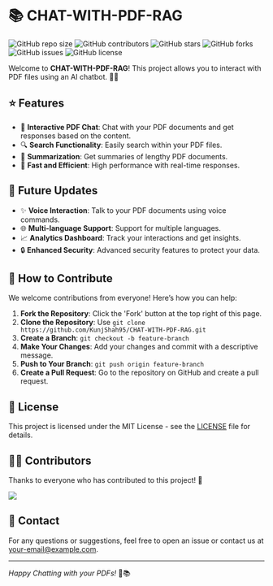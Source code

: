 # 📚 CHAT-WITH-PDF-RAG

![GitHub repo size](https://img.shields.io/github/repo-size/KunjShah95/CHAT-WITH-PDF-RAG)
![GitHub contributors](https://img.shields.io/github/contributors/KunjShah95/CHAT-WITH-PDF-RAG)
![GitHub stars](https://img.shields.io/github/stars/KunjShah95/CHAT-WITH-PDF-RAG?style=social)
![GitHub forks](https://img.shields.io/github/forks/KunjShah95/CHAT-WITH-PDF-RAG?style=social)
![GitHub issues](https://img.shields.io/github/issues/KunjShah95/CHAT-WITH-PDF-RAG)
![GitHub license](https://img.shields.io/github/license/KunjShah95/CHAT-WITH-PDF-RAG)

Welcome to **CHAT-WITH-PDF-RAG**! This project allows you to interact with PDF files using an AI chatbot. 🤖💬

## ⭐ Features

- 📝 **Interactive PDF Chat**: Chat with your PDF documents and get responses based on the content.
- 🔍 **Search Functionality**: Easily search within your PDF files.
- 📄 **Summarization**: Get summaries of lengthy PDF documents.
- 🚀 **Fast and Efficient**: High performance with real-time responses.

## 🔮 Future Updates

- ✨ **Voice Interaction**: Talk to your PDF documents using voice commands.
- 🌐 **Multi-language Support**: Support for multiple languages.
- 📈 **Analytics Dashboard**: Track your interactions and get insights.
- 🔒 **Enhanced Security**: Advanced security features to protect your data.

## 🤝 How to Contribute

We welcome contributions from everyone! Here’s how you can help:

1. **Fork the Repository**: Click the 'Fork' button at the top right of this page.
2. **Clone the Repository**: Use `git clone https://github.com/KunjShah95/CHAT-WITH-PDF-RAG.git`
3. **Create a Branch**: `git checkout -b feature-branch`
4. **Make Your Changes**: Add your changes and commit with a descriptive message.
5. **Push to Your Branch**: `git push origin feature-branch`
6. **Create a Pull Request**: Go to the repository on GitHub and create a pull request.

## 📄 License

This project is licensed under the MIT License - see the [LICENSE](LICENSE) file for details.

## 🙋‍♂️ Contributors

Thanks to everyone who has contributed to this project! 🎉

<a href="https://github.com/KunjShah95/CHAT-WITH-PDF-RAG/graphs/contributors">
  <img src="https://contrib.rocks/image?repo=KunjShah95/CHAT-WITH-PDF-RAG" />
</a>

## 📧 Contact

For any questions or suggestions, feel free to open an issue or contact us at [your-email@example.com](mailto:your-email@example.com).

---

*Happy Chatting with your PDFs!* 🥳📚
